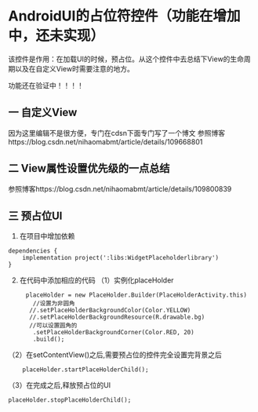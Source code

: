 # AndroidUI的占位符控件（功能在增加中，还未实现）
该控件是作用：在加载UI的时候，预占位。从这个控件中去总结下View的生命周期以及在自定义View时需要注意的地方。

功能还在验证中！！！！

##  一  自定义View
因为这里编辑不是很方便，专门在cdsn下面专门写了一个博文
参照博客https://blog.csdn.net/nihaomabmt/article/details/109668801
## 二  View属性设置优先级的一点总结
参照博客https://blog.csdn.net/nihaomabmt/article/details/109800839

## 三 预占位UI
1. 在项目中增加依赖
```
dependencies {
    implementation project(':libs:WidgetPlaceholderlibrary')
}
```
2. 在代码中添加相应的代码
 （1）实例化placeHolder
 ```
      placeHolder = new PlaceHolder.Builder(PlaceHolderActivity.this)
        //设置为非圆角
       //.setPlaceHolderBackgroundColor(Color.YELLOW)
       //.setPlaceHolderBackgroundResource(R.drawable.bg)
       //可以设置圆角的
        .setPlaceHolderBackgroundCorner(Color.RED, 20)
        .build();
  ```
 （2）在setContentView()之后,需要预占位的控件完全设置完背景之后
  ```
      placeHolder.startPlaceHolderChild();
   ```
  （3）在完成之后,释放预占位的UI
  ```
  placeHolder.stopPlaceHolderChild();
  ```
